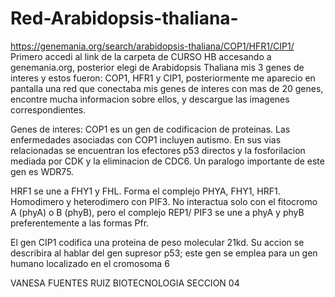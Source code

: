 # Red-Arabidopsis-thaliana-
https://genemania.org/search/arabidopsis-thaliana/COP1/HFR1/CIP1/
Primero accedi al link de la carpeta de CURSO HB accesando a  genemania.org, posterior elegi de Arabidopsis Thaliana mis 3 genes de interes y estos fueron: COP1, HFR1 y CIP1, posteriormente me aparecio en pantalla una red que conectaba mis genes de interes con mas de 20 genes, encontre mucha informacion sobre ellos, y descargue las imagenes correspondientes.

Genes de interes:
COP1 es un gen de codificacion de proteinas. Las enfermedades asociadas con COP1 incluyen autismo. En sus vias relacionadas se encuentran los efectores p53 directos y la fosforilacion mediada por CDK y la eliminacion de CDC6. Un paralogo importante de este gen es WDR75.

HRF1 se une a FHY1 y FHL. Forma el complejo PHYA, FHY1, HRF1.
Homodimero y heterodimero con PIF3. No interactua  solo con el fitocromo A (phyA) o B (phyB), pero el complejo REP1/ PIF3 se une a phyA y phyB preferentemente a las formas Pfr.

El gen CIP1 codifica una proteina de peso molecular  21kd. Su accion se describira al hablar del gen supresor p53; este gen se emplea para  un gen humano localizado en el cromosoma 6


VANESA FUENTES RUIZ
BIOTECNOLOGIA SECCION 04
